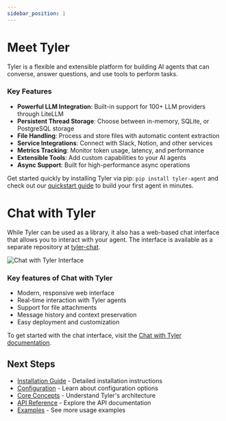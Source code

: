 ```yaml
---
sidebar_position: 1
---
```


# Meet Tyler

Tyler is a flexible and extensible platform for building AI agents that can converse, answer questions, and use tools to perform tasks.

### Key Features

- **Powerful LLM Integration**: Built-in support for 100+ LLM providers through LiteLLM
- **Persistent Thread Storage**: Choose between in-memory, SQLite, or PostgreSQL storage
- **File Handling**: Process and store files with automatic content extraction
- **Service Integrations**: Connect with Slack, Notion, and other services
- **Metrics Tracking**: Monitor token usage, latency, and performance
- **Extensible Tools**: Add custom capabilities to your AI agents
- **Async Support**: Built for high-performance async operations

Get started quickly by installing Tyler via pip: `pip install tyler-agent` and check out our [quickstart guide](./quick-start.md) to build your first agent in minutes.

# Chat with Tyler

While Tyler can be used as a library, it also has a web-based chat interface that allows you to interact with your agent. The interface is available as a separate repository at [tyler-chat](https://github.com/adamwdraper/tyler-chat).

![Chat with Tyler Interface](/img/chat-with-tyler-interface.png)

### Key features of Chat with Tyler
- Modern, responsive web interface
- Real-time interaction with Tyler agents
- Support for file attachments
- Message history and context preservation
- Easy deployment and customization

To get started with the chat interface, visit the [Chat with Tyler documentation](./chat-with-tyler.md).

## Next Steps

- [Installation Guide](./installation.md) - Detailed installation instructions
- [Configuration](./configuration.md) - Learn about configuration options
- [Core Concepts](./core-concepts.md) - Understand Tyler's architecture
- [API Reference](./category/api-reference) - Explore the API documentation
- [Examples](./category/examples) - See more usage examples
